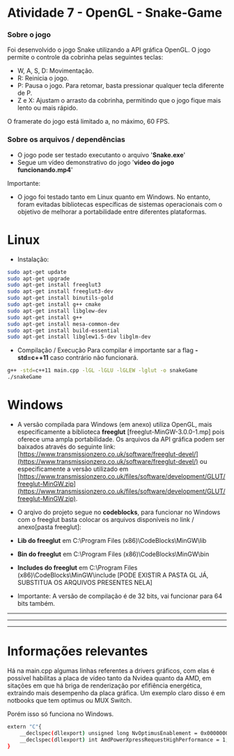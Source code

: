 # Atividade 7 - OpenGL - Snake-Game
### Sobre o jogo
Foi desenvolvido o jogo Snake utilizando a API gráfica OpenGL. O jogo permite o controle da cobrinha pelas seguintes teclas:
- W, A, S, D: Movimentação.
- R: Reinicia o jogo.
- P: Pausa o jogo. Para retomar, basta pressionar qualquer tecla diferente de P.
- Z e X: Ajustam o arrasto da cobrinha, permitindo que o jogo fique mais lento ou mais rápido.

O framerate do jogo está limitado a, no máximo, 60 FPS.

### Sobre os arquivos / dependências 

- O jogo pode ser testado executanto o arquivo '**Snake.exe**'
- Segue um vídeo demonstrativo do jogo '**video do jogo funcionando.mp4**'

Importante:

- O jogo foi testado tanto em Linux quanto em Windows. No entanto, foram evitadas bibliotecas específicas de sistemas operacionais com o objetivo de melhorar a portabilidade entre diferentes plataformas.
# Linux
- Instalação:
``` bash
sudo apt-get update
sudo apt-get upgrade
sudo apt-get install freeglut3
sudo apt-get install freeglut3-dev
sudo apt-get install binutils-gold
sudo apt-get install g++ cmake
sudo apt-get install libglew-dev
sudo apt-get install g++
sudo apt-get install mesa-common-dev
sudo apt-get install build-essential
sudo apt-get install libglew1.5-dev libglm-dev
```
- Compilação / Execução
Para compilar  é importante sar a flag **-std=c++11** caso contrário não funcionará.
``` bash
g++ -std=c++11 main.cpp -lGL -lGLU -lGLEW -lglut -o snakeGame
./snakeGame
```

# Windows
- A versão compilada para Windows (em anexo) utiliza OpenGL, mais especificamente a biblioteca **freeglut** [freeglut-MinGW-3.0.0-1.mp] pois oferece uma ampla portabilidade. Os arquivos da API gráfica podem ser baixados através do seguinte link: [https://www.transmissionzero.co.uk/software/freeglut-devel/](https://www.transmissionzero.co.uk/software/freeglut-devel/) ou especificamente a versão utilizado em [https://www.transmissionzero.co.uk/files/software/development/GLUT/freeglut-MinGW.zip](https://www.transmissionzero.co.uk/files/software/development/GLUT/freeglut-MinGW.zip).
- O arqivo do projeto segue no **codeblocks**, para funcionar no Windows com o freeglut basta colocar os arquivos disponíveis no link / anexo[pasta freeglut]:

- **Lib do freeglut** em C:\Program Files (x86)\CodeBlocks\MinGW\lib

- **Bin do freeglut** em C:\Program Files (x86)\CodeBlocks\MinGW\bin

- **Includes do freeglut** em C:\Program Files (x86)\CodeBlocks\MinGW\include [PODE EXISTIR A PASTA GL JÁ, SUBSTITUA OS ARQUIVOS PRESENTES NELA]

- Importante: A versão de compilação é de 32 bits, vai funcionar para 64 bits também. 
---
---
---

# Informações relevantes
Há na main.cpp algumas linhas referentes a drivers gráficos, com elas é possível habilitas a placa de vídeo tanto da Nvidea quanto da AMD, em sitações em que há briga de renderização por efifiência energética, extraindo mais desempenho da placa gráfica. Um exemplo claro disso é em notbooks que tem optimus ou MUX Switch.

Porém isso só funciona no Windows.

```bash
extern "C"{
	__declspec(dllexport) unsigned long NvOptimusEnablement = 0x00000001; ///habilitar placa nvidea
	__declspec(dllexport) int AmdPowerXpressRequestHighPerformance = 1;///habilitar placa AMD
}
```